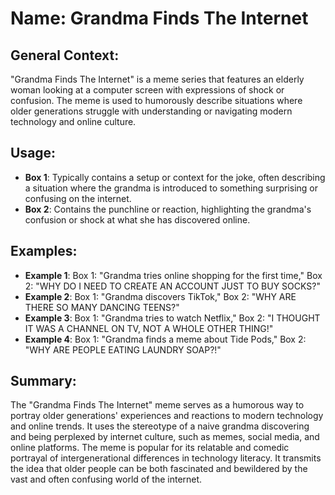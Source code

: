 # Name: Grandma Finds The Internet
## General Context:
"Grandma Finds The Internet" is a meme series that features an elderly woman looking at a computer screen with expressions of shock or confusion. The meme is used to humorously describe situations where older generations struggle with understanding or navigating modern technology and online culture.

## Usage:
* **Box 1**: Typically contains a setup or context for the joke, often describing a situation where the grandma is introduced to something surprising or confusing on the internet.
* **Box 2**: Contains the punchline or reaction, highlighting the grandma's confusion or shock at what she has discovered online.

## Examples:
* **Example 1**: Box 1: "Grandma tries online shopping for the first time," Box 2: "WHY DO I NEED TO CREATE AN ACCOUNT JUST TO BUY SOCKS?"
* **Example 2**: Box 1: "Grandma discovers TikTok," Box 2: "WHY ARE THERE SO MANY DANCING TEENS?"
* **Example 3**: Box 1: "Grandma tries to watch Netflix," Box 2: "I THOUGHT IT WAS A CHANNEL ON TV, NOT A WHOLE OTHER THING!"
* **Example 4**: Box 1: "Grandma finds a meme about Tide Pods," Box 2: "WHY ARE PEOPLE EATING LAUNDRY SOAP?!"

## Summary:
The "Grandma Finds The Internet" meme serves as a humorous way to portray older generations' experiences and reactions to modern technology and online trends. It uses the stereotype of a naive grandma discovering and being perplexed by internet culture, such as memes, social media, and online platforms. The meme is popular for its relatable and comedic portrayal of intergenerational differences in technology literacy. It transmits the idea that older people can be both fascinated and bewildered by the vast and often confusing world of the internet.